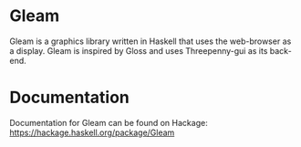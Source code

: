 # Gleam

Gleam is a graphics library written in Haskell that uses the web-browser as a display. Gleam is inspired by Gloss and uses Threepenny-gui as its back-end.

# Documentation

Documentation for Gleam can be found on Hackage: <https://hackage.haskell.org/package/Gleam>